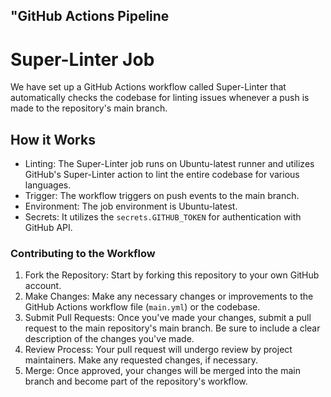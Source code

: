 ## "GitHub Actions Pipeline

# Super-Linter Job

We have set up a GitHub Actions workflow called Super-Linter that automatically checks the codebase for linting issues whenever a push is made to the repository's main branch.


## How it Works

- Linting: The Super-Linter job runs on Ubuntu-latest runner and utilizes GitHub's Super-Linter action to lint the entire codebase for various languages.
- Trigger: The workflow triggers on push events to the main branch.
- Environment: The job environment is Ubuntu-latest.
- Secrets: It utilizes the `secrets.GITHUB_TOKEN` for authentication with GitHub API.

### Contributing to the Workflow

1. Fork the Repository: Start by forking this repository to your own GitHub account.
2. Make Changes: Make any necessary changes or improvements to the GitHub Actions workflow file (`main.yml`) or the codebase.
3. Submit Pull Requests: Once you've made your changes, submit a pull request to the main repository's main branch. Be sure to include a clear description of the changes you've made.
4. Review Process: Your pull request will undergo review by project maintainers. Make any requested changes, if necessary.
5. Merge: Once approved, your changes will be merged into the main branch and become part of the repository's workflow.
